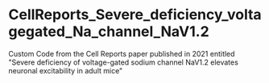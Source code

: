 # CellReports_Severe_deficiency_voltagegated_Na_channel_NaV1.2
Custom Code from the Cell Reports paper published in 2021 entitled "Severe deficiency of voltage-gated sodium channel NaV1.2 elevates neuronal excitability in adult mice"
